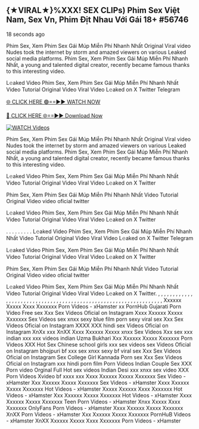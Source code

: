 ## {★VIRAL★}%XXX! SEX CLIPs) Phim Sex Việt Nam, Sex Vn, Phim Địt Nhau Với Gái 18+ #56746

18 seconds ago

Phim Sex, Xem Phim Sex Gái Múp Miễn Phí Nhanh Nhất Original Viral video Nudes took the internet by storm and amazed viewers on various Leaked social media platforms. Phim Sex, Xem Phim Sex Gái Múp Miễn Phí Nhanh Nhất, a young and talented digital creator, recently became famous thanks to this interesting video.

L𝚎aked Video Phim Sex, Xem Phim Sex Gái Múp Miễn Phí Nhanh Nhất Video Tutorial Original Video Viral Video L𝚎aked on X Twitter Telegram

[🌐 CLICK HERE 🟢==►► WATCH NOW](https://publishersadsterra247.blogspot.com/2025/02/ping.html)

[🔴 CLICK HERE 🌐==►► Download Now](https://publishersadsterra247.blogspot.com/2025/02/ping.html)

[![WATCH Videos](https://i.imgur.com/dJHk4Zq.gif)](https://publishersadsterra247.blogspot.com/2025/02/ping.html)

Phim Sex, Xem Phim Sex Gái Múp Miễn Phí Nhanh Nhất Original Viral video Nudes took the internet by storm and amazed viewers on various Leaked social media platforms. Phim Sex, Xem Phim Sex Gái Múp Miễn Phí Nhanh Nhất, a young and talented digital creator, recently became famous thanks to this interesting video.

L𝚎aked Video Phim Sex, Xem Phim Sex Gái Múp Miễn Phí Nhanh Nhất Video Tutorial Original Video Viral Video L𝚎aked on X Twitter

Phim Sex, Xem Phim Sex Gái Múp Miễn Phí Nhanh Nhất Video Tutorial Original Video video oficial twitter

L𝚎aked Video Phim Sex, Xem Phim Sex Gái Múp Miễn Phí Nhanh Nhất Video Tutorial Original Video Viral Video L𝚎aked on X Twitter

. . . . . . . . . L𝚎aked Video Phim Sex, Xem Phim Sex Gái Múp Miễn Phí Nhanh Nhất Video Tutorial Original Video Viral Video L𝚎aked on X Twitter Telegram

L𝚎aked Video Phim Sex, Xem Phim Sex Gái Múp Miễn Phí Nhanh Nhất Video Tutorial Original Video Viral Video L𝚎aked on X Twitter

Phim Sex, Xem Phim Sex Gái Múp Miễn Phí Nhanh Nhất Video Tutorial Original Video video oficial twitter

L𝚎aked Video Phim Sex, Xem Phim Sex Gái Múp Miễn Phí Nhanh Nhất Video Tutorial Original Video Viral Video L𝚎aked on X Twitter.
,
,
,
,
,
,
,
,
,
,
,
,
,
,
,
,
,
,
,
,
,
,
,
,
,
,
,
,
,
,
,
,
,
,
,
,
,
,
,
,
,
,
,
,
,
,
,
,
,
,
,
,
,
,
,
,
,
,
,
,
,
,
,
,
,
Xxxxxx Xxxxx Xxxx Xxxxxxx Porn Videos - xHamster
xx PornHub Gujarati Porn Video Free sex Xxx Sex Videos Oficial on Instagram
Xxxx Xxxxxx Xxxxx Xxxxxxx Sex Videos sex xnxx sexy blue film porn sexy viral sex Xxx Sex Videos Oficial on Instagram
XXXX XXX hindi sex Videos Oficial on Instagram
XnXx xxx XnXX Xxxx Xxxxxx Xxxxx xnxx Sex Videos Xxx sex xxx indian xxx xxx videos indian Uzma Bukhari
Xxx Xxxxxx Xxxxx Xxxxxxx Porn Videos
XXX Hot Sex Chinese school girls xxx sex videos sex Videos Oficial on Instagram
bhojpuri bf xxx sex xnxx sexy bf viral sex Xxx Sex Videos Oficial on Instagram
Sex College Girl Kannada Porn sex Xxx Sex Videos Oficial on Instagram
xxx hindi porn film Porn Videos
Indian Couple Sex XXX Porn video Orginal Full Hot sex videos Indian Desi xxx xnxx sex video XXX Porn Videos Xvideo bf xxxx xxx
Xxxx Xxxxxx Xxxxx Xxxxxxx Sex Video - xHamster
Xxx Xxxxxx Xxxxx Xxxxxxx Sex Videos - xHamster
Xxxx Xxxxxx Xxxxx Xxxxxxx Hot Videos - xHamster
Xxxxx Xxxxxx Xxxx Xxxxxxx Hot Videos - xHamster
Xxx Xxxxxx Xxxxx Xxxxxxx Hot Videos - xHamster
Xxxx Xxxxxx Xxxxx Xxxxxxx Teen Porn Videos - xHamster
Xnxx Xxxxx Xxxx Xxxxxxx OnlyFans Porn Videos - xHamster
Xxxx Xxxxxx Xxxxx Xxxxxxx XnXX Porn Videos - xHamster
Xxx Xxxxxx Xxxxx Xxxxxxx PornHuB Videos - xHamster
XnXX Xxxxxx Xxxxx Xxxx Xxxxxxx Porn Videos - xHamster